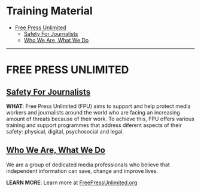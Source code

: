 # Training Material

* [Free Press Unlimited](#free-press-unlimited)
  * [Safety For Journalists](#Safety-For-Journalists)
  * [Who We Are, What We Do](#who-we-are-what-we-do)

* * *

# FREE PRESS UNLIMITED

## [**Safety For Journalists**](https://security.money-trail.org/assets/Jakarta-Feb-2019/fpusafety.pdf)

**WHAT**: Free Press Unlimited (FPU) aims to support and help protect media workers and journalists around the world who are facing an increasing amount of threats because of their work. To achieve this, FPU offers various training and support programmes that address diferent aspects of their safety: physical, digital, psychosocial and legal.

## [**Who We Are, What We Do**](https://security.money-trail.org/assets/Jakarta-Feb-2019/fpuorg.pdf)

We are a group of dedicated media professionals who believe that independent information can save, change and improve lives.

**LEARN MORE**: Learn more at [FreePressUnlimited.org](https://www.freepressunlimited.org/en)
